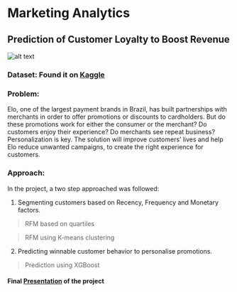 # Marketing Analytics
## Prediction of Customer Loyalty to Boost Revenue
![alt text](https://cdn.merchantmaverick.com/wp-content/uploads/2018/05/accept-credit-card-payments.jpg)
### Dataset: Found it on [Kaggle](https://www.kaggle.com/c/elo-merchant-category-recommendation)

### Problem:

Elo, one of the largest payment brands in Brazil, has built partnerships with merchants in order to offer promotions or discounts to cardholders. But do these promotions work for either the consumer or the merchant? Do customers enjoy their experience? Do merchants see repeat business? Personalization is key. The solution will improve customers’ lives and help Elo reduce unwanted campaigns, to create the right experience for customers.


### Approach:

In the project, a two step approached was followed:
 1) Segmenting customers based on Recency, Frequency and Monetary factors.
 > RFM based on quartiles
 
 > RFM using K-means clustering
 
 2) Predicting winnable customer behavior to personalise promotions.
 
 > Prediction using XGBoost
 
 #### Final [Presentation](https://docs.google.com/presentation/d/1ZbAwtbuiI7lCadl-R6NjE_Uz-VNaFCis9qxL9MTZiAo/edit?usp=sharing) of the project
 
 
 
